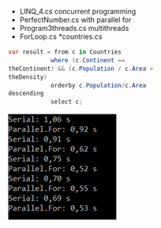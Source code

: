 * LINQ_4.cs concurrent programming
* PerfectNumber.cs with parallel for
* Program3threads.cs multithreads
* ForLoop.cs
*countries.cs 
```c#
var result = from c in Countries
            where (c.Continent == 
theContinent) && (c.Population / c.Area > 
theDensity)
            orderby c.Population/c.Area 
descending
            select c;
```

![ForLoop](ForLoop/ForLoop.PNG)
